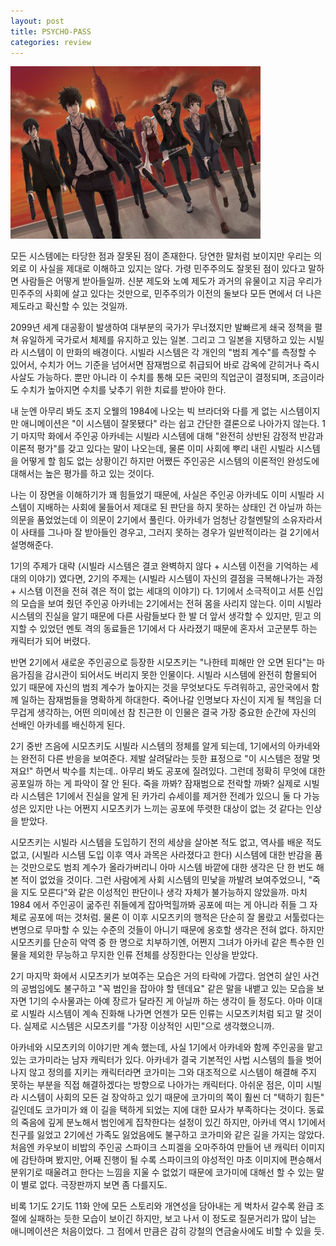 ```yaml
---
layout: post
title: PSYCHO-PASS
categories: review
---
```


<img src="/thumbnails/180307/사이코패스.jpg" width=400 />

모든 시스템에는 타당한 점과 잘못된 점이 존재한다. 당연한 말처럼 보이지만 우리는 의외로 이 사실을 제대로 이해하고 있지는 않다. 가령 민주주의도 잘못된 점이 있다고 말하면 사람들은 어떻게 받아들일까. 신분 제도와 노예 제도가 과거의 유물이고 지금 우리가 민주주의 사회에 살고 있다는 것만으로, 민주주의가 이전의 둘보다 모든 면에서 더 나은 제도라고 확신할 수 있는 것일까.

2099년 세계 대공황이 발생하여 대부분의 국가가 무너졌지만 발빠르게 쇄국 정책을 펼쳐 유일하게 국가로서 체제를 유지하고 있는 일본. 그리고 그 일본을 지탱하고 있는 시빌라 시스템이 이 만화의 배경이다. 시빌라 시스템은 각 개인의 "범죄 계수"를 측정할 수 있어서, 수치가 어느 기준을 넘어서면 잠재범으로 취급되어 바로 감옥에 갇히거나 즉시 사살도 가능하다. 뿐만 아니라 이 수치를 통해 모든 국민의 직업군이 결정되며, 조금이라도 수치가 높아지면 수치를 낮추기 위한 치료를 받아야 한다.

내 눈엔 아무리 봐도 조지 오웰의 1984에 나오는 빅 브라더와 다를 게 없는 시스템이지만 애니메이션은 "이 시스템이 잘못됐다" 라는 쉽고 간단한 결론으로 나아가지 않는다. 1기 마지막 화에서 주인공 아카네는 시빌라 시스템에 대해 "완전히 상반된 감정적 반감과 이론적 평가"를 갖고 있다는 말이 나오는데, 물론 이미 사회에 뿌리 내린 시빌라 시스템을 어떻게 할 힘도 없는 상황이긴 하지만 어쨌든 주인공은 시스템의 이론적인 완성도에 대해서는 높은 평가를 하고 있는 것이다.

나는 이 장면을 이해하기가 꽤 힘들었기 때문에, 사실은 주인공 아카네도 이미 시빌라 시스템이 지배하는 사회에 물들어서 제대로 된 판단을 하지 못하는 상태인 건 아닐까 하는 의문을 품었었는데 이 의문이 2기에서 풀린다. 아카네가 엄청난 강철멘탈의 소유자라서 이 사태를 그나마 잘 받아들인 경우고, 그러지 못하는 경우가 일반적이라는 걸 2기에서 설명해준다.

1기의 주제가 대략 (시빌라 시스템은 결코 완벽하지 않다 + 시스템 이전을 기억하는 세대의 이야기) 였다면, 2기의 주제는 (시빌라 시스템이 자신의 결점을 극복해나가는 과정 + 시스템 이전을 전혀 겪은 적이 없는 세대의 이야기) 다. 1기에서 소극적이고 서툰 신입의 모습을 보여 줬던 주인공 아카네는 2기에서는 전혀 몸을 사리지 않는다. 이미 시빌라 시스템의 진실을 알기 때문에 다른 사람들보다 한 발 더 앞서 생각할 수 있지만, 믿고 의지할 수 있었던 멘토 격의 동료들은 1기에서 다 사라졌기 때문에 혼자서 고군분투 하는 캐릭터가 되어 버렸다.

반면 2기에서 새로운 주인공으로 등장한 시모츠키는 "나한테 피해만 안 오면 된다"는 마음가짐을 감시관이 되어서도 버리지 못한 인물이다. 시빌라 시스템에 완전히 함몰되어 있기 때문에 자신의 범죄 계수가 높아지는 것을 무엇보다도 두려워하고, 공안국에서 함께 일하는 잠재범들을 명확하게 하대한다. 죽어나갈 인명보다 자신이 지게 될 책임을 더 무겁게 생각하는, 어떤 의미에선 참 친근한 이 인물은 결국 가장 중요한 순간에 자신의 선배인 아카네를 배신하게 된다.

2기 중반 즈음에 시모츠키도 시빌라 시스템의 정체를 알게 되는데, 1기에서의 아카네와는 완전히 다른 반응을 보여준다. 제발 살려달라는 듯한 표정으로 "이 시스템은 정말 멋져요!" 하면서 박수를 치는데.. 아무리 봐도 공포에 질려있다. 그런데 정확히 무엇에 대한 공포일까 하는 게 파악이 잘 안 된다. 죽을 까봐? 잠재범으로 전락할 까봐? 실제로 시빌라 시스템은 1기에서 진실을 알게 된 카가리 슈세이를 제거한 전례가 있으니 둘 다 가능성은 있지만 나는 어쩐지 시모츠키가 느끼는 공포에 뚜렷한 대상이 없는 것 같다는 인상을 받았다.

시모츠키는 시빌라 시스템을 도입하기 전의 세상을 살아본 적도 없고, 역사를 배운 적도 없고, (시빌라 시스템 도입 이후 역사 과목은 사라졌다고 한다) 시스템에 대한 반감을 품는 것만으로도 범죄 계수가 올라가버리니 아마 시스템 바깥에 대한 생각은 단 한 번도 해 본 적이 없었을 것이다. 그런 사람에게 사회 시스템의 민낯을 까발려 보여주었으니, "죽을 지도 모른다"와 같은 이성적인 판단이나 생각 자체가 불가능하지 않았을까. 마치 1984 에서 주인공이 굶주린 쥐들에게 잡아먹힐까봐 공포에 떠는 게 아니라 쥐들 그 자체로 공포에 떠는 것처럼. 물론 이 이후 시모츠키의 행적은 단순히 잘 몰랐고 서툴렀다는 변명으로 무마할 수 있는 수준의 것들이 아니기 때문에 옹호할 생각은 전혀 없다. 하지만 시모츠키를 단순히 악역 중 한 명으로 치부하기엔, 어쩐지 그녀가 아카네 같은 특수한 인물을 제외한 무능하고 무지한 인류 전체를 상징한다는 인상을 받았다.

2기 마지막 화에서 시모츠키가 보여주는 모습은 거의 타락에 가깝다. 엄연히 살인 사건의 공범임에도 불구하고 "꼭 범인을 잡아야 할 텐데요" 같은 말을 내뱉고 있는 모습을 보자면 1기의 수사물과는 아예 장르가 달라진 게 아닐까 하는 생각이 들 정도다. 아마 이대로 시빌라 시스템이 계속 진화해 나가면 언젠가 모든 인류는 시모츠키처럼 되고 말 것이다. 실제로 시스템은 시모츠키를 "가장 이상적인 시민"으로 생각했으니까.

아카네와 시모츠키의 이야기만 계속 했는데, 사실 1기에서 아카네와 함께 주인공을 맡고 있는 코가미라는 남자 캐릭터가 있다. 아카네가 결국 기본적인 사법 시스템의 틀을 벗어나지 않고 정의를 지키는 캐릭터라면 코가미는 그와 대조적으로 시스템이 해결해 주지 못하는 부분을 직접 해결하겠다는 방향으로 나아가는 캐릭터다. 아쉬운 점은, 이미 시빌라 시스템이 사회의 모든 걸 장악하고 있기 때문에 코가미의 쪽이 훨씬 더 "택하기 힘든" 길인데도 코가미가 왜 이 길을 택하게 되었는 지에 대한 묘사가 부족하다는 것이다. 동료의 죽음에 깊게 분노해서 범인에게 집착한다는 설정이 있긴 하지만, 아카네 역시 1기에서 친구를 잃었고 2기에선 가족도 잃었음에도 불구하고 코가미와 같은 길을 가지는 않았다. 처음엔 카우보이 비밥의 주인공 스파이크 스피겔을 오마주하여 만들어 낸 캐릭터 이미지에 감탄하며 봤지만, 어째 진행이 될 수록 스파이크의 야성적인 마초 이미지에 편승해서 분위기로 때울려고 한다는 느낌을 지울 수 없었기 때문에 코가미에 대해선 할 수 있는 말이 별로 없다. 극장판까지 보면 좀 다를지도.

비록 1기도 2기도 11화 안에 모든 스토리와 개연성을 담아내는 게 벅차서 갈수록 완급 조절에 실패하는 듯한 모습이 보이긴 하지만, 보고 나서 이 정도로 질문거리가 많이 남는 애니메이션은 처음이었다. 그 점에서 만큼은 감히 강철의 연금술사에도 비할 수 있을 듯.